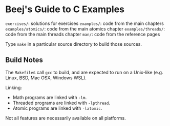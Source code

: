 # Beej's Guide to C Examples

`exercises/`: solutions for exercises
`examples/`: code from the main chapters
`examples/atomics/`: code from the main atomics chapter
`examples/threads/`: code from the main threads chapter
`man/`: code from the reference pages

Type `make` in a particular source directory to build those sources.

## Build Notes

The `Makefile`s call `gcc` to build, and are expected to run on a
Unix-like (e.g. Linux, BSD, Mac OSX, Windows WSL).

Linking:

* Math programs are linked with `-lm`.
* Threaded programs are linked with `-lpthread`.
* Atomic programs are linked with `-latomic`.

Not all features are necessarily available on all platforms.
